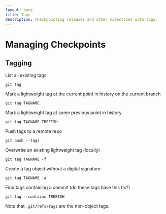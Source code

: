```yaml
---
layout: bare
title: Tags
description: Checkpointing releases and other milestones with tags.
---
```


# Managing Checkpoints

## Tagging
List all existing tags

    git tag

Mark a lightweight tag at the current point in history on the current branch

    git tag TAGNAME

Mark a lightweight tag at some previous point in history

    git tag TAGNAME TREEISH
    
Push tags to a remote repo

    git push --tags
    
Overwrite an existing lightweight tag (locally)

    git tag TAGNAME -f

Create a tag object without a digital signature

    git tag TAGNAME -a
    
Find tags containing a commit (do these tags have this fix?)

    git tag --contains TREEISH
    
Note that `.git/refs/tags` are the non-object tags.